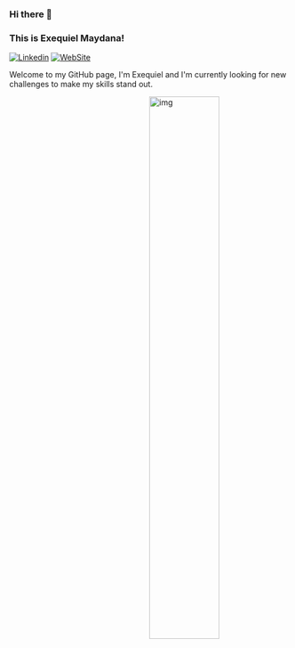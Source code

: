 ### Hi there 👋
### This is Exequiel Maydana!

[![Linkedin](https://img.shields.io/badge/-Linkedin-blue)](https://www.linkedin.com/in/hernan-exequiel-maydana-913a50218/)
[![WebSite](https://img.shields.io/badge/-WebSite-orange)](https://portafolio-exedev.netlify.app/)

Welcome to my GitHub page, I'm Exequiel and I'm currently looking for new challenges to make my skills stand out.

<img align="right" alt="img" src="https://github.com/ExequielMaydana/ExequielMaydana/issues/1#issue-1551890189" width="50%" height="auto" />

<!--
**ExequielMaydana/ExequielMaydana** is a ✨ _special_ ✨ repository because its `README.md` (this file) appears on your GitHub profile.

Here are some ideas to get you started:

- 🔭 I’m currently working on ...
- 🌱 I’m currently learning ...
- 👯 I’m looking to collaborate on ...
- 🤔 I’m looking for help with ...
- 💬 Ask me about ...
- 📫 How to reach me: ...
- 😄 Pronouns: ...
- ⚡ Fun fact: ...
-->

